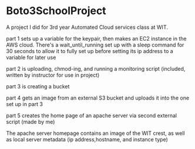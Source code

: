 # Boto3SchoolProject
A project I did for 3rd year Automated Cloud services class at WIT.

part 1 sets up a variable for the keypair, then makes an EC2 instance in the AWS cloud.
There's a wait_until_running set up with a sleep command for 30 seconds to allow it to fully set up
before setting its ip address to a variable for later use

part 2 is uploading, chmod-ing, and running a monitoring script (included, written by instructor for use in project)  

part 3 is creating a bucket

part 4 gets an image from an external S3 bucket and uploads it into the one set up in part 3

part 5 creates the home page of an apache server via second external script (made by me)

The apache server homepage contains an image of the WIT crest, as well as local server metadata (ip address,hostname,
and instance type)
